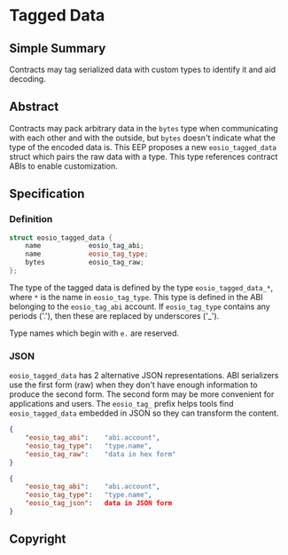 # Tagged Data

## Simple Summary

Contracts may tag serialized data with custom types to identify it and aid decoding.

## Abstract

Contracts may pack arbitrary data in the `bytes` type when communicating with each other
and with the outside, but `bytes` doesn't indicate what the type of the encoded data is.
This EEP proposes a new `eosio_tagged_data` struct which pairs the raw data with a type.
This type references contract ABIs to enable customization.

## Specification

### Definition

```c++
struct eosio_tagged_data {
    name            eosio_tag_abi;
    name            eosio_tag_type;
    bytes           eosio_tag_raw;
};
```

The type of the tagged data is defined by the type `eosio_tagged_data_*`, where `*` is the
name in `eosio_tag_type`. This type is defined in the ABI belonging to the `eosio_tag_abi`
account. If `eosio_tag_type` contains any periods ('.'), then these are replaced by
underscores ('_').

Type names which begin with `e.` are reserved.

### JSON

`eosio_tagged_data` has 2 alternative JSON representations. ABI serializers use the first form (raw)
when they don't have enough information to produce the second form. The second form may be more
convenient for applications and users. The `eosio_tag_` prefix helps tools find `eosio_tagged_data`
embedded in JSON so they can transform the content.

```json
{
    "eosio_tag_abi":    "abi.account",
    "eosio_tag_type":   "type.name",
    "eosio_tag_raw":    "data in hex form"
}
```

```json
{
    "eosio_tag_abi":    "abi.account",
    "eosio_tag_type":   "type.name",
    "eosio_tag_json":   data in JSON form
}
```

## Copyright
